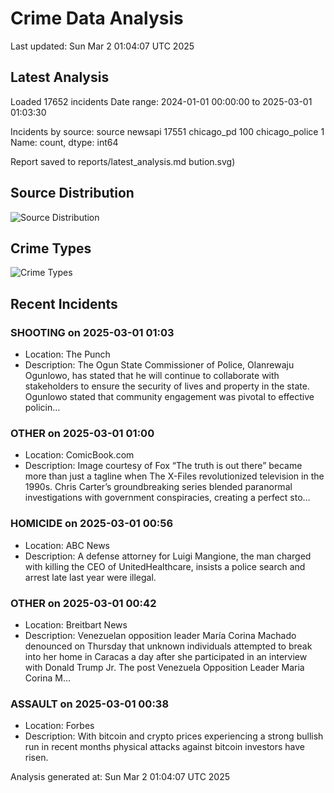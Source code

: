 # Crime Data Analysis
Last updated: Sun Mar  2 01:04:07 UTC 2025

## Latest Analysis

Loaded 17652 incidents
Date range: 2024-01-01 00:00:00 to 2025-03-01 01:03:30

Incidents by source:
source
newsapi           17551
chicago_pd          100
chicago_police        1
Name: count, dtype: int64

Report saved to reports/latest_analysis.md
bution.svg)

## Source Distribution
![Source Distribution](images/source_distribution.svg)

## Crime Types
![Crime Types](images/crime_types.svg)

## Recent Incidents

### SHOOTING on 2025-03-01 01:03
- Location: The Punch
- Description: The Ogun State Commissioner of Police, Olanrewaju Ogunlowo, has stated that he will continue to collaborate with stakeholders to ensure the security of lives and property in the state. Ogunlowo stated that community engagement was pivotal to effective policin…


### OTHER on 2025-03-01 01:00
- Location: ComicBook.com
- Description: Image courtesy of Fox
“The truth is out there” became more than just a tagline when The X-Files revolutionized television in the 1990s. Chris Carter’s groundbreaking series blended paranormal investigations with government conspiracies, creating a perfect sto…


### HOMICIDE on 2025-03-01 00:56
- Location: ABC News
- Description: A defense attorney for Luigi Mangione, the man charged with killing the CEO of UnitedHealthcare, insists a police search and arrest late last year were illegal.


### OTHER on 2025-03-01 00:42
- Location: Breitbart News
- Description: Venezuelan opposition leader María Corina Machado denounced on Thursday that unknown individuals attempted to break into her home in Caracas a day after she participated in an interview with Donald Trump Jr.
The post Venezuela Opposition Leader Maria Corina M…


### ASSAULT on 2025-03-01 00:38
- Location: Forbes
- Description: With bitcoin and crypto prices experiencing a strong bullish run in recent months physical attacks against bitcoin investors have risen.

Analysis generated at: Sun Mar  2 01:04:07 UTC 2025
